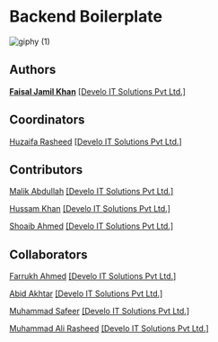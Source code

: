 # Backend Boilerplate

![giphy (1)](https://user-images.githubusercontent.com/26728753/154282029-586106e2-5b93-49a6-b4b6-945e57c608aa.gif)

## Authors

[**Faisal Jamil Khan**](https://github.com/FaisalJamilOfficial) [[Develo IT Solutions Pvt Ltd.]](https://github.com/DeveloITSolutions)

## Coordinators

[Huzaifa Rasheed](https://github.com/develotechnologies) [[Develo IT Solutions Pvt Ltd.]](https://github.com/DeveloITSolutions)

## Contributors

[Malik Abdullah](https://github.com/abdullah2011-gif) [[Develo IT Solutions Pvt Ltd.]](https://github.com/DeveloITSolutions)

[Hussam Khan](https://github.com/hussamk98) [[Develo IT Solutions Pvt Ltd.]](https://github.com/DeveloITSolutions)

[Shoaib Ahmed](https://github.com/shoaib2527) [[Develo IT Solutions Pvt Ltd.]](https://github.com/DeveloITSolutions)

## Collaborators

[Farrukh Ahmed](https://github.com/farrukh28) [[Develo IT Solutions Pvt Ltd.]](https://github.com/DeveloITSolutions)

[Abid Akhtar](https://github.com/techlops) [[Develo IT Solutions Pvt Ltd.]](https://github.com/DeveloITSolutions)

[Muhammad Safeer](https://github.com/msafeer-coder) [[Develo IT Solutions Pvt Ltd.]](https://github.com/DeveloITSolutions)

[Muhammad Ali Rasheed](https://github.com/aliisb) [[Develo IT Solutions Pvt Ltd.]](https://github.com/DeveloITSolutions)
